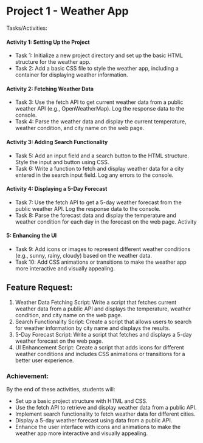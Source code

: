 # Project 1 - Weather App
Tasks/Activities:
#### Activity 1: Setting Up the Project
- Task 1: Initialize a new project directory and set up the basic HTML structure for the weather app.
- Task 2: Add a basic CSS file to style the weather app, including a container for displaying weather information.
#### Activity 2: Fetching Weather Data
- Task 3: Use the fetch API to get current weather data from a public weather API (e.g., OpenWeatherMap). Log the response data to the console.
- Task 4: Parse the weather data and display the current temperature, weather condition, and city name on the web page.
#### Activity 3: Adding Search Functionality
- Task 5: Add an input field and a search button to the HTML structure. Style the input and button using CSS.
- Task 6: Write a function to fetch and display weather data for a city entered in the search input field. Log any errors to the console. 
#### Activity 4: Displaying a 5-Day Forecast
- Task 7: Use the fetch API to get a 5-day weather forecast from the public weather API. Log the response data to the console.
- Task 8: Parse the forecast data and display the temperature and weather condition for each day in the forecast on the web page. Activity 
#### 5: Enhancing the UI
- Task 9: Add icons or images to represent different weather conditions (e.g., sunny, rainy, cloudy) based on the weather data.
- Task 10: Add CSS animations or transitions to make the weather app more interactive and visually appealing.

## Feature Request:
1. Weather Data Fetching Script: Write a script that fetches current weather data from a public API and displays the temperature, weather condition, and city name on the web page.
2. Search Functionality Script: Create a script that allows users to search for weather information by city name and displays the results.
3. 5-Day Forecast Script: Write a script that fetches and displays a 5-day weather forecast on the web page.
4. UI Enhancement Script: Create a script that adds icons for different weather conditions and includes CSS animations or transitions for a better user experience.

### Achievement:
By the end of these activities, students will:
- Set up a basic project structure with HTML and CSS.
- Use the fetch API to retrieve and display weather data from a public API.
- Implement search functionality to fetch weather data for different cities.
- Display a 5-day weather forecast using data from a public API.
- Enhance the user interface with icons and animations to make the weather app more interactive and visually appealing.
